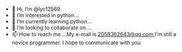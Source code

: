 - 👋 Hi, I’m @lyc12569
- 👀 I’m interested in python...
- 🌱 I’m currently learning python...
- 💞️ I’m looking to collaborate on ...
- 📫 How to reach me ...My e-mail is 2058362643@qq.com,I'm still a novice programmer. I hope to communicate with you.



<!---
lyc12569/lyc12569 is a ✨ special ✨ repository because its `README.md` (this file) appears on your GitHub profile.
You can click the Preview link to take a look at your changes.
--->
